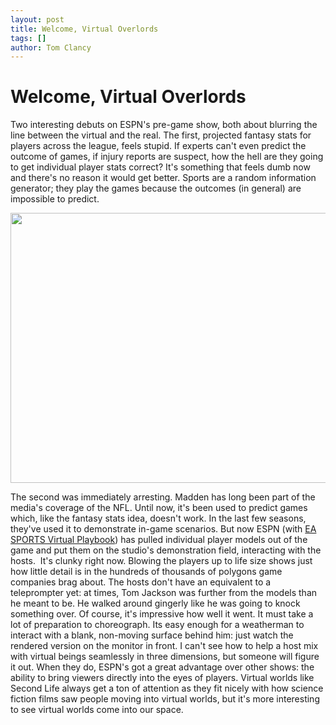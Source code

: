 ```yaml
---
layout: post
title: Welcome, Virtual Overlords
tags: []
author: Tom Clancy
---
```


# Welcome, Virtual Overlords

Two interesting debuts on ESPN's pre-game show, both about blurring the line between the virtual and the real. The first, projected fantasy stats for players across the league, feels stupid. If experts can't even predict the outcome of games, if injury reports are suspect, how the hell are they going to get individual player stats correct? It's something that feels dumb now and there's no reason it would get better. Sports are a random information generator; they play the games because the outcomes (in general) are impossible to predict.

<img src="http://graphics8.nytimes.com/images/2008/09/05/business/05espn02-650.jpg" height="432" width="650" />

The second was immediately arresting. Madden has long been part of the media's coverage of the NFL. Until now, it's been used to predict games which, like the fantasy stats idea, doesn't work. In the last few seasons, they've used it to demonstrate in-game scenarios. But now ESPN (with <a href="http://www.nytimes.com/2008/09/05/business/media/05espn.html?ref=technology" target="_blank">EA SPORTS Virtual Playbook</a>) has pulled individual player models out of the game and put them on the studio's demonstration field, interacting with the hosts.  It's clunky right now. Blowing the players up to life size shows just how little detail is in the hundreds of thousands of polygons game companies brag about. The hosts don't have an equivalent to a teleprompter yet: at times, Tom Jackson was further from the models than he meant to be. He walked around gingerly like he was going to knock something over. Of course, it's impressive how well it went. It must take a lot of preparation to choreograph. Its easy enough for a weatherman to interact with a blank, non-moving surface behind him: just watch the rendered version on the monitor in front. I can't see how to help a host mix with virtual beings seamlessly in three dimensions, but someone will figure it out. When they do, ESPN's got a great advantage over other shows: the ability to bring viewers directly into the eyes of players. Virtual worlds like Second Life always get a ton of attention as they fit nicely with how science fiction films saw people moving into virtual worlds, but it's more interesting to see virtual worlds come into our space.
